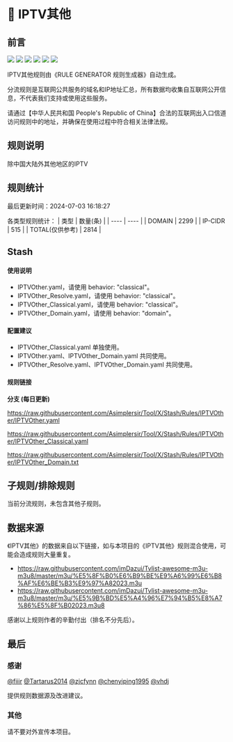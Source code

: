 # 🧸 IPTV其他

## 前言

![](https://shields.io/badge/-移除重复规则-ff69b4) ![](https://shields.io/badge/-DOMAIN与DOMAIN--SUFFIX合并-green) ![](https://shields.io/badge/-DOMAIN--SUFFIX间合并-critical) ![](https://shields.io/badge/-DOMAIN与DOMAIN--KEYWORD合并-9cf) ![](https://shields.io/badge/-DOMAIN--SUFFIX与DOMAIN--KEYWORD合并-blue) ![](https://shields.io/badge/-IP--CIDR(6)合并-blueviolet) 

IPTV其他规则由《RULE GENERATOR 规则生成器》自动生成。

分流规则是互联网公共服务的域名和IP地址汇总，所有数据均收集自互联网公开信息，不代表我们支持或使用这些服务。

请通过【中华人民共和国 People's Republic of China】合法的互联网出入口信道访问规则中的地址，并确保在使用过程中符合相关法律法规。

## 规则说明
除中国大陆外其他地区的IPTV

## 规则统计

最后更新时间：2024-07-03 16:18:27

各类型规则统计：
| 类型 | 数量(条)  | 
| ---- | ----  |
| DOMAIN | 2299  | 
| IP-CIDR | 515  | 
| TOTAL(仅供参考) | 2814  | 


## Stash 

#### 使用说明
- IPTVOther.yaml，请使用 behavior: "classical"。
- IPTVOther_Resolve.yaml，请使用 behavior: "classical"。
- IPTVOther_Classical.yaml，请使用 behavior: "classical"。
- IPTVOther_Domain.yaml，请使用 behavior: "domain"。

#### 配置建议
- IPTVOther_Classical.yaml 单独使用。
- IPTVOther.yaml、IPTVOther_Domain.yaml 共同使用。
- IPTVOther_Resolve.yaml、IPTVOther_Domain.yaml 共同使用。

#### 规则链接
**分支 (每日更新)**

https://raw.githubusercontent.com/Asimplersir/Tool/X/Stash/Rules/IPTVOther/IPTVOther.yaml

https://raw.githubusercontent.com/Asimplersir/Tool/X/Stash/Rules/IPTVOther/IPTVOther_Classical.yaml

https://raw.githubusercontent.com/Asimplersir/Tool/X/Stash/Rules/IPTVOther/IPTVOther_Domain.txt





















## 子规则/排除规则


当前分流规则，未包含其他子规则。

## 数据来源

《IPTV其他》的数据来自以下链接，如与本项目的《IPTV其他》规则混合使用，可能会造成规则大量重复。

- https://raw.githubusercontent.com/imDazui/Tvlist-awesome-m3u-m3u8/master/m3u/%E5%8F%B0%E6%B9%BE%E9%A6%99%E6%B8%AF%E6%BE%B3%E9%97%A82023.m3u
- https://raw.githubusercontent.com/imDazui/Tvlist-awesome-m3u-m3u8/master/m3u/%E5%9B%BD%E5%A4%96%E7%94%B5%E8%A7%86%E5%8F%B02023.m3u8


感谢以上规则作者的辛勤付出（排名不分先后）。

## 最后

### 感谢

[@fiiir](https://github.com/fiiir) [@Tartarus2014](https://github.com/Tartarus2014) [@zjcfynn](https://github.com/zjcfynn) [@chenyiping1995](https://github.com/chenyiping1995) [@vhdj](https://github.com/vhdj)

提供规则数据源及改进建议。

### 其他

请不要对外宣传本项目。